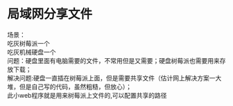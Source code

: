 # 局域网分享文件
场景：<br/>
  吃灰树莓派一个<br/>
  吃灰机械硬盘一个<br/>
问题：硬盘里面有电脑需要的文件，不常用但是又需要；硬盘树莓派也需要用来存放下载；<br/>
解决问题:硬盘一直插在树莓派上面，但是需要共享文件（估计网上解决方案一大堆，但是自己写的代码，虽然粗糙，但放心）；<br/>
此小web程序就是用来树莓派上文件的,可以配置共享的路径<br/>
